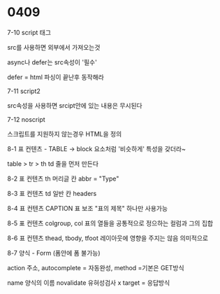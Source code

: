 # 0409

7-10 script 태그

src를 사용하면 외부에서 가져오는것

async나 defer는 src속성이 '필수'

defer = html 파싱이 끝난후 동작해라

7-11 script2

src속성을 사용하면 srcipt안에 있는 내용은 무시된다

7-12 noscript

스크립트를 지원하지 않는경우 HTML을 정의



8-1 표 컨텐츠 - TABLE -> block 요소처럼 '비슷하게' 특성을 갖더라~

table > tr > th td 줄을 먼저 만든다

8-2 표 컨텐츠 th 머리글 칸 abbr = "Type"

8-3 표 컨텐츠 td 일반 칸 headers

8-4 표 컨텐츠 CAPTION 표 보조 "표의 제목" 하나만 사용가능

8-5 표 컨텐츠 colgroup, col 표의 열들을 공통적으로 정으하는 컬럼과 그의 집합

8-6 표 컨텐츠 thead, tbody, tfoot 레이아웃에 영향을 주지는 않음 의미적으로

8-7 양식 - Form (폼안에 폼 불가능)

action 주소, autocomplete = 자동완성, method =기본은 GET방식

name 양식의 이름 novalidate 유혀성검사 x target = 응답방식







